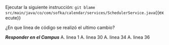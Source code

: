 Ejecutar la siguiente instrucción:
`git blame src/main/java/co/com/sofka/calendar/services/SchedulerService.java`{{execute}}

¿En que linea de código se realizó el ultimo cambio?

***Responder en el Campus***
A. linea 1
A. linea 30
A. linea 34
A. linea 36
